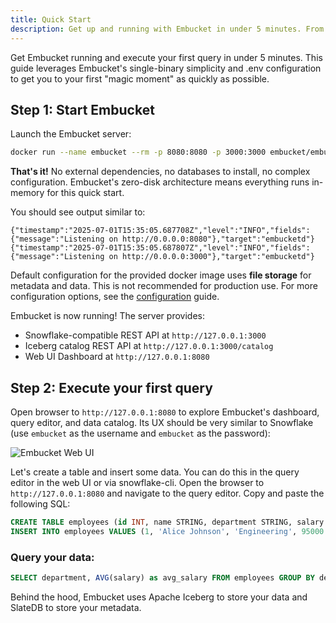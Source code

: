 ```yaml
---
title: Quick Start
description: Get up and running with Embucket in under 5 minutes. From download to first query with zero dependencies.
---
```


Get Embucket running and execute your first query in under 5 minutes. This guide leverages Embucket's single-binary simplicity and .env configuration to get you to your first "magic moment" as quickly as possible.

## Step 1: Start Embucket

Launch the Embucket server:

```bash
docker run --name embucket --rm -p 8080:8080 -p 3000:3000 embucket/embucket
```

**That's it!** No external dependencies, no databases to install, no complex configuration. Embucket's zero-disk architecture means everything runs in-memory for this quick start.

You should see output similar to:

```
{"timestamp":"2025-07-01T15:35:05.687708Z","level":"INFO","fields":{"message":"Listening on http://0.0.0.0:8080"},"target":"embucketd"}
{"timestamp":"2025-07-01T15:35:05.687807Z","level":"INFO","fields":{"message":"Listening on http://0.0.0.0:3000"},"target":"embucketd"}
```

Default configuration for the provided docker image uses **file storage** for metadata and data. This is not recommended for production use. For more configuration options, see the [configuration](/essentials/configuration) guide.

Embucket is now running! The server provides:

- Snowflake-compatible REST API at `http://127.0.0.1:3000`
- Iceberg catalog REST API at `http://127.0.0.1:3000/catalog`
- Web UI Dashboard at `http://127.0.0.1:8080`

## Step 2: Execute your first query

Open browser to `http://127.0.0.1:8080` to explore Embucket's dashboard, query editor, and data catalog. Its UX should be very similar to Snowflake (use `embucket` as the username and `embucket` as the password):

![Embucket Web UI](/assets/quick-start-ui.png)

Let's create a table and insert some data. You can do this in the query editor in the web UI or via snowflake-cli. Open the browser to `http://127.0.0.1:8080` and navigate to the query editor. Copy and paste the following SQL:

```sql
CREATE TABLE employees (id INT, name STRING, department STRING, salary DECIMAL(10,2));
INSERT INTO employees VALUES (1, 'Alice Johnson', 'Engineering', 95000.00), (2, 'Bob Smith', 'Marketing', 75000.00), (3, 'Carol Davis', 'Engineering', 98000.00);
```

### Query your data:

```sql
SELECT department, AVG(salary) as avg_salary FROM employees GROUP BY department ORDER BY avg_salary DESC
```

Behind the hood, Embucket uses Apache Iceberg to store your data and SlateDB to store your metadata.
